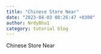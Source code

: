 ```yaml
---
title: "Chinese Store Near"
date: "2023-04-03 08:26:47 +0300"
author: NrdyBhu1
category: tutorial blog
---
```

Chinese Store Near
